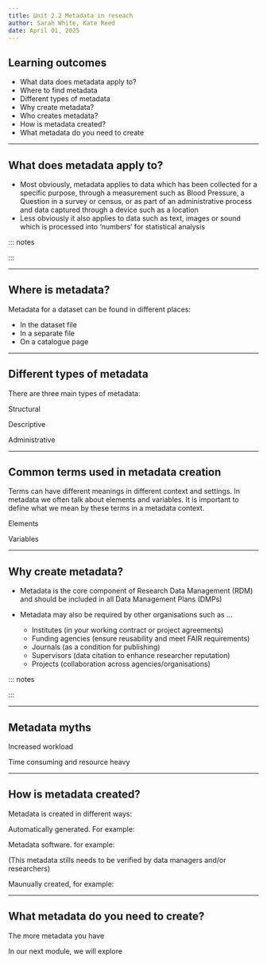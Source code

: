 ```yaml
---
title: Unit 2.2 Metadata in reseach
author: Sarah White, Kate Reed
date: April 01, 2025
---
```


## Learning outcomes

- What data does metadata apply to?
- Where to find metadata 
- Different types of metadata
- Why create metadata?
- Who creates metadata?
- How is metadata created?
- What metadata do you need to create

---


## What does metadata apply to?

- Most obviously, metadata applies to data which has been collected for a specific purpose, through a measurement such as Blood Pressure, a Question in a survey or census, or as part of an administrative process and data captured through a device such as a location
- Less obviously it also applies to data such as text, images or sound which is processed into ‘numbers’ for statistical analysis

::: notes

:::

----

## Where is metadata?

Metadata for a dataset can be found in different places:
- In the dataset file
- In a separate file
- On a catalogue page

---

## Different types of metadata

There are three main types of metadata:

Structural 

Descriptive 

Administrative

---

## Common terms used in metadata creation

Terms can have different meanings in different context and settings. 
In metadata we often talk about elements and variables. It is important to define what we mean by these terms in a metadata context.

Elements

Variables

---

## Why create metadata?

- Metadata is the core component of Research Data Management (RDM) and should be included in all Data Management Plans (DMPs)
  
- Metadata may also be required by other organisations such as ...
  - Institutes (in your working contract or project agreements)
  - Funding agencies (ensure reusability and meet FAIR requirements)
  - Journals (as a condition for publishing)
  - Supervisors (data citation to enhance researcher reputation)
  - Projects (collaboration across agencies/organisations)
 

::: notes


:::

---

## Metadata myths

Increased workload

Time consuming and resource heavy



---

## How is metadata created?

Metadata is created in different ways:

Automatically generated. For example:

Metadata software. for example:

(This metadata stills needs to be verified by data managers and/or researchers)

Maunually created, for example:

---

## What metadata do you need to create?

The more metadata you have 

In our next module, we will explore
